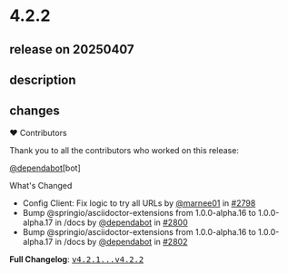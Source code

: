 # 4.2.2

## release on 20250407

## description

## changes

❤️ Contributors

Thank you to all the contributors who worked on this release:

<a class="user-mention notranslate" data-hovercard-type="organization" data-hovercard-url="/orgs/dependabot/hovercard" data-octo-click="hovercard-link-click" data-octo-dimensions="link_type:self" href="https://github.com/dependabot">@dependabot</a>[bot]

What's Changed

* Config Client: Fix logic to try all URLs by <a class="user-mention notranslate" data-hovercard-type="user" data-hovercard-url="/users/marnee01/hovercard" data-octo-click="hovercard-link-click" data-octo-dimensions="link_type:self" href="https://github.com/marnee01">@marnee01</a> in <a class="issue-link js-issue-link" data-error-text="Failed to load title" data-id="2939252709" data-permission-text="Title is private" data-url="https://github.com/spring-cloud/spring-cloud-config/issues/2798" data-hovercard-type="pull_request" data-hovercard-url="/spring-cloud/spring-cloud-config/pull/2798/hovercard" href="https://github.com/spring-cloud/spring-cloud-config/pull/2798">#2798</a>
* Bump @springio/asciidoctor-extensions from 1.0.0-alpha.16 to 1.0.0-alpha.17 in /docs by <a class="user-mention notranslate" data-hovercard-type="organization" data-hovercard-url="/orgs/dependabot/hovercard" data-octo-click="hovercard-link-click" data-octo-dimensions="link_type:self" href="https://github.com/dependabot">@dependabot</a> in <a class="issue-link js-issue-link" data-error-text="Failed to load title" data-id="2942258105" data-permission-text="Title is private" data-url="https://github.com/spring-cloud/spring-cloud-config/issues/2800" data-hovercard-type="pull_request" data-hovercard-url="/spring-cloud/spring-cloud-config/pull/2800/hovercard" href="https://github.com/spring-cloud/spring-cloud-config/pull/2800">#2800</a>
* Bump @springio/asciidoctor-extensions from 1.0.0-alpha.16 to 1.0.0-alpha.17 in /docs by <a class="user-mention notranslate" data-hovercard-type="organization" data-hovercard-url="/orgs/dependabot/hovercard" data-octo-click="hovercard-link-click" data-octo-dimensions="link_type:self" href="https://github.com/dependabot">@dependabot</a> in <a class="issue-link js-issue-link" data-error-text="Failed to load title" data-id="2942287462" data-permission-text="Title is private" data-url="https://github.com/spring-cloud/spring-cloud-config/issues/2802" data-hovercard-type="pull_request" data-hovercard-url="/spring-cloud/spring-cloud-config/pull/2802/hovercard" href="https://github.com/spring-cloud/spring-cloud-config/pull/2802">#2802</a>

<strong>Full Changelog</strong>: <a class="commit-link" href="https://github.com/spring-cloud/spring-cloud-config/compare/v4.2.1...v4.2.2"><tt>v4.2.1...v4.2.2</tt></a>

